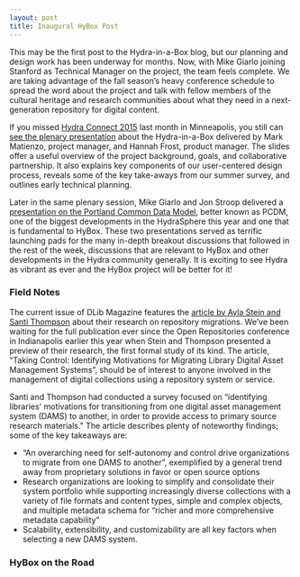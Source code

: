 ```yaml
---
layout: post
title: Inaugural HyBox Post
---
```


This may be the first post to the Hydra-in-a-Box blog, but our planning and design work has been underway for months.  Now, with Mike Giarlo joining Stanford as Technical Manager on the project, the team feels complete. We are taking advantage of the fall season’s heavy conference schedule to spread the word about the project and talk with fellow members of the cultural heritage and research communities about what they need in a next-generation repository for digital content. 

If you missed [Hydra Connect 2015](https://wiki.duraspace.org/display/hydra/Hydra+Connect+2015) last month in Minneapolis, you still can [see the plenary presentation](https://docs.google.com/presentation/d/1hnymPvieYeRwdY9mjCFaUXALIRwUQol17og4kdVabWo/edit?usp=sharing) about the Hydra-in-a-Box delivered by Mark Matienzo, project manager, and Hannah Frost, product manager. The slides offer a useful overview of the project background, goals, and collaborative partnership. It also explains key components of our user-centered design process, reveals some of the key take-aways from our summer survey, and outlines early technical planning. 

Later in the same plenary session, Mike Giarlo and Jon Stroop delivered a [presentation on the Portland Common Data Model](http://www.slideshare.net/jpstroop/a-more-worthwhile-sufia-now-with-pcdm), better known as PCDM, one of the biggest developments in the HydraSphere this year and one that is fundamental to HyBox. These two presentations served as terrific launching pads for the many in-depth breakout discussions that followed in the rest of the week, discussions that are relevant to HyBox and other developments in the Hydra community generally. It is exciting to see Hydra as vibrant as ever and the HyBox project will be better for it!

### Field Notes
The current issue of DLib Magazine features the [article by Ayla Stein and Santi Thompson](http://www.dlib.org/dlib/september15/stein/09stein.html) about their research on repository migrations. 
We’ve been waiting for the full publication ever since the Open Repositories conference in Indianapolis earlier this year when Stein and Thompson presented a preview of their research, the first formal study of its kind. The article, “Taking Control: Identifying Motivations for Migrating Library Digital Asset Management Systems”, should be of interest to anyone involved in the management of digital collections using a repository system or service.   

Santi and Thompson had conducted a survey focused on “identifying libraries' motivations for transitioning from one digital asset management system (DAMS) to another, in order to provide access to primary source research materials." The article describes plenty of noteworthy findings; some of the key takeaways are:
-	“An overarching need for self-autonomy and control drive organizations to migrate from one DAMS to another”, exemplified by a general trend away from proprietary solutions in favor or open source options
-	Research organizations are looking to simplify and consolidate their system portfolio while supporting increasingly diverse collections with a variety of file formats and content types, simple and complex objects, and multiple metadata schema for “richer and more comprehensive metadata capability”
- Scalability, extensibility, and customizability are all key factors when selecting a new DAMS system. 

### HyBox on the Road

